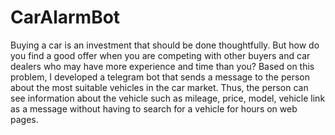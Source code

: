 # CarAlarmBot

Buying a car is an investment that should be done thoughtfully. But how do you find a good offer when you are competing with other buyers and car dealers who may have more experience and time than you? Based on this problem, I developed a telegram bot that sends a message to the person about the most suitable vehicles in the car market. Thus, the person can see information about the vehicle such as mileage, price, model, vehicle link as a message without having to search for a vehicle for hours on web pages.
